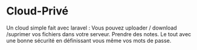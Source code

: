 # Cloud-Privé 
Un cloud simple fait avec laravel :
Vous pouvez uploader / download /suprimer vos fichiers dans votre serveur.
Prendre des notes.
Le tout avec une bonne sécurité en définissant vous même vos mots de passe.
